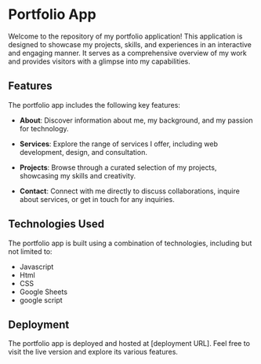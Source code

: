 # Portfolio App

Welcome to the repository of my portfolio application! This application is designed to showcase my projects, skills, and experiences in an interactive and engaging manner. It serves as a comprehensive overview of my work and provides visitors with a glimpse into my capabilities.

## Features

The portfolio app includes the following key features:

- **About**: Discover information about me, my background, and my passion for technology.

- **Services**: Explore the range of services I offer, including web development, design, and consultation.

- **Projects**: Browse through a curated selection of my projects, showcasing my skills and creativity.

- **Contact**: Connect with me directly to discuss collaborations, inquire about services, or get in touch for any inquiries.

## Technologies Used

The portfolio app is built using a combination of technologies, including but not limited to:

- Javascript
- Html
- CSS
- Google Sheets
- google script

## Deployment

The portfolio app is deployed and hosted at [deployment URL]. Feel free to visit the live version and explore its various features.

